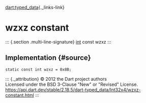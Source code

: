 [dart:typed\_data](../../dart-typed_data/dart-typed_data-library){._links-link}

wzxz constant
=============

::: {.section .multi-line-signature}
[int](../../dart-core/int-class) const wzxz
:::

Implementation {#source}
--------------

``` {.language-dart data-language="dart"}
static const int wzxz = 0x8B;
```

::: {._attribution}
© 2012 the Dart project authors\
Licensed under the BSD 3-Clause \"New\" or \"Revised\" License.\
<https://api.dart.dev/stable/2.18.5/dart-typed_data/Int32x4/wzxz-constant.html>
:::
